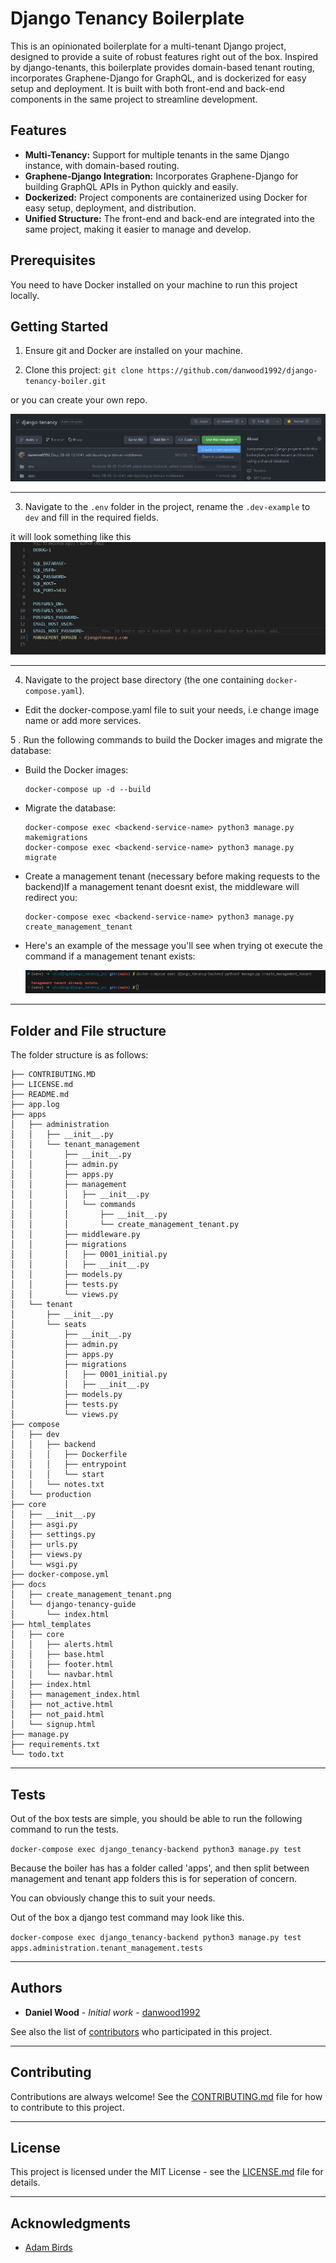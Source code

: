 # Django Tenancy Boilerplate

This is an opinionated boilerplate for a multi-tenant Django project, designed to provide a suite of robust features right out of the box. Inspired by django-tenants, this boilerplate provides domain-based tenant routing, incorporates Graphene-Django for GraphQL, and is dockerized for easy setup and deployment. It is built with both front-end and back-end components in the same project to streamline development.

## Features

* **Multi-Tenancy:** Support for multiple tenants in the same Django instance, with domain-based routing.
* **Graphene-Django Integration:** Incorporates Graphene-Django for building GraphQL APIs in Python quickly and easily.
* **Dockerized:** Project components are containerized using Docker for easy setup, deployment, and distribution.
* **Unified Structure:** The front-end and back-end are integrated into the same project, making it easier to manage and develop.

## Prerequisites

You need to have Docker installed on your machine to run this project locally.

## Getting Started

1. Ensure git and Docker are installed on your machine.

2. Clone this project: ```git clone https://github.com/danwood1992/django-tenancy-boiler.git```

or you can create your own repo.

![Alt text](docs/use_this_template.png)
<hr>

3. Navigate to the `.env` folder in the project, rename the `.dev-example` to `dev` and fill in the required fields.

it will look something like this
 ![Alt text](docs/scrnsht-dev-example.png)
<hr>

4. Navigate to the project base directory (the one containing `docker-compose.yaml`).

- Edit the docker-compose.yaml file to suit your needs, i.e change image name or add more services.

5 . Run the following commands to build the Docker images and migrate the database:

- Build the Docker images:
  ```
  docker-compose up -d --build
  ```

- Migrate the database:
  ```
  docker-compose exec <backend-service-name> python3 manage.py makemigrations
  docker-compose exec <backend-service-name> python3 manage.py migrate
  ```

- Create a management tenant (necessary before making requests to the backend)If a management tenant doesnt exist, the middleware will redirect you:

  ```
  docker-compose exec <backend-service-name> python3 manage.py create_management_tenant
  ```
  
- Here's an example of the message you'll see when trying ot execute the command if a  management tenant exists:

  ![Management tenant creation message](docs/create_management_tenant.png)
<hr>

## Folder and File structure

The folder structure is as follows:

```
├── CONTRIBUTING.MD
├── LICENSE.md
├── README.md
├── app.log
├── apps
│   ├── administration
│   │   ├── __init__.py
│   │   └── tenant_management
│   │       ├── __init__.py
│   │       ├── admin.py
│   │       ├── apps.py
│   │       ├── management
│   │       │   ├── __init__.py
│   │       │   └── commands
│   │       │       ├── __init__.py
│   │       │       └── create_management_tenant.py
│   │       ├── middleware.py
│   │       ├── migrations
│   │       │   ├── 0001_initial.py
│   │       │   ├── __init__.py
│   │       ├── models.py
│   │       ├── tests.py
│   │       └── views.py
│   └── tenant
│       ├── __init__.py
│       └── seats
│           ├── __init__.py
│           ├── admin.py
│           ├── apps.py
│           ├── migrations
│           │   ├── 0001_initial.py
│           │   ├── __init__.py
│           ├── models.py
│           ├── tests.py
│           └── views.py
├── compose
│   ├── dev
│   │   ├── backend
│   │   │   ├── Dockerfile
│   │   │   ├── entrypoint
│   │   │   └── start
│   │   └── notes.txt
│   └── production
├── core
│   ├── __init__.py
│   ├── asgi.py
│   ├── settings.py
│   ├── urls.py
│   ├── views.py
│   └── wsgi.py
├── docker-compose.yml
├── docs
│   ├── create_management_tenant.png
│   └── django-tenancy-guide
│       └── index.html
├── html_templates
│   ├── core
│   │   ├── alerts.html
│   │   ├── base.html
│   │   ├── footer.html
│   │   └── navbar.html
│   ├── index.html
│   ├── management_index.html
│   ├── not_active.html
│   ├── not_paid.html
│   └── signup.html
├── manage.py
├── requirements.txt
└── todo.txt
```
<hr>

## Tests

Out of the box tests are simple, you should be able to run the following command to run the tests.

```docker-compose exec django_tenancy-backend python3 manage.py test```

Because the boiler has has a folder called 'apps', and then split between management and tenant app folders this is for seperation of concern. 

You can obviously change this to suit your needs.

Out of the box a django test command may look like this.

```docker-compose exec django_tenancy-backend python3 manage.py test apps.administration.tenant_management.tests```

<hr>

## Authors

* **Daniel Wood** - *Initial work* - [danwood1992](https://github.com/danwood1992)

See also the list of [contributors](https://github.com/danwood1992/django-tenancy-boiler/contributors) who participated in this project.

<hr>

## Contributing

Contributions are always welcome! See the [CONTRIBUTING.md](CONTRIBUTING.md) file for how to contribute to this project.

<hr>

## License

This project is licensed under the MIT License - see the [LICENSE.md](LICENSE.md) file for details.

<hr>

## Acknowledgments

* [Adam Birds](https://github.com/adambirds)
